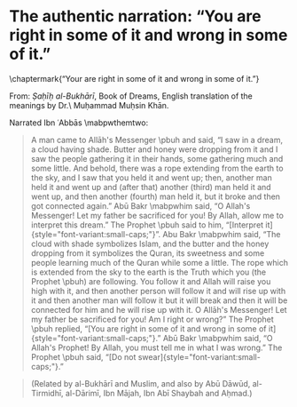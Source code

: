 
# The authentic narration: “You are right in some of it and wrong in some of it.”

\chaptermark{“Your are right in some of it and wrong in some of it.”}

<!-- \chapter[toc version]{doc version} -->
<!-- \chaptermark{version for header} -->

From: _Ṣaḥīḥ al-Bukhārī_, Book of Dreams, English translation of the meanings by Dr.\ Muḥammad Muḥsin Khān.

Narrated Ibn ʿAbbās \mabpwthemtwo:

> A man came to Allāh's Messenger \pbuh and said, “I saw in a dream, a cloud having shade. Butter and honey were dropping from it and I saw the people gathering it in their hands, some gathering much and some little. And behold, there was a rope extending from the earth to the sky, and I saw that you held it and went up; then, another man held it and went up and (after that) another (third) man held it and went up, and then another (fourth) man held it, but it broke and then got connected again.” Abū Bakr \mabpwhim said, “O Allah's Messenger! Let my father be sacrificed for you! By Allah, allow me to interpret this dream.” The Prophet \pbuh said to him, “[Interpret it]{style="font-variant:small-caps;"}”. Abu Bakr \mabpwhim said, “The cloud with shade symbolizes Islam, and the butter and the honey dropping from it symbolizes the Quran, its sweetness and some people learning much of the Quran while some a little. The rope which is extended from the sky to the earth is the Truth which you (the Prophet \pbuh) are following. You follow it and Allah will raise you high with it, and then another person will follow it and will rise up with it and then another man  will follow it but it will break and then it will be connected for him and he will rise up with it. O Allāh's Messenger! Let my father be sacrificed for you! Am I right or wrong?” The Prophet \pbuh replied, “[You are right in some of it and wrong in some of it]{style="font-variant:small-caps;"}.” Abū Bakr \mabpwhim said, “O Allah's Prophet! By Allah, you must tell me in what I was wrong.” The Prophet \pbuh said, “[Do not swear]{style="font-variant:small-caps;"}.”

> (Related by al-Bukhārī and Muslim, and also by Abū Dāwūd, al-Tirmidhī, al-Dārimī, Ibn Mājah, Ibn Abī Shaybah and Aḥmad.)


